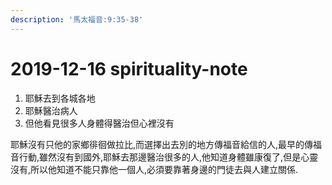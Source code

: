 ```yaml
---
description: '馬太福音:9:35-38'
---
```


# 2019-12-16 spirituality-note

1. 耶穌去到各城各地
2. 耶穌醫治病人
3. 但他看見很多人身體得醫治但心裡沒有

耶穌沒有只他的家鄉徘徊做拉比,而選擇出去別的地方傳福音給信的人,最早的傳福音行動,雖然沒有到國外,耶穌去那邊醫治很多的人,他知道身體雖康復了,但是心靈沒有,所以他知道不能只靠他一個人,必須要靠著身邊的門徒去與人建立關係.




